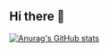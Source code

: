 ## Hi there 👋

[![Anurag's GitHub stats](https://github-readme-stats.vercel.app/api?username=Donglidishu)](https://github.com/anuraghazra/github-readme-stats)
